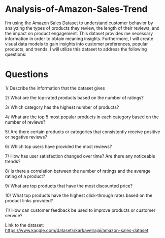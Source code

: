 # Analysis-of-Amazon-Sales-Trend

I’m using the Amazon Sales Dataset to understand customer behavior by analyzing the types of products they review, the length of their reviews, and the impact on product engagement. This dataset provides me necessary information in order to obtain meaning insights. Furthermore, I will create visual data models to gain insights into customer preferences, popular products, and trends. I will utilize this dataset to address the following questions:

# Questions

1/ Describe the information that the dataset gives

2/ What are the top-rated products based on the number of ratings? 

3/ Which category has the highest number of products?

4/ What are the top 5 most popular products in each category based on the number of reviews?

5/ Are there certain products or categories that consistently receive positive or negative reviews?

6/ Which top users have provided the most reviews?

7/ How has user satisfaction changed over time? Are there any noticeable trends? 

8/ Is there a correlation between the number of ratings and the average rating of a product?

9/ What are top products that have the most discounted price?

10/ What top products have the highest click-through rates based on the product links provided?

11/ How can customer feedback be used to improve products or customer service?

Link to the dataset: https://www.kaggle.com/datasets/karkavelrajaj/amazon-sales-dataset
